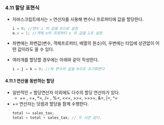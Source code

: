 ### 4.11 할당 표현식

- 자바스크립트에서는 = 연산자를 사용해 변수나 프로퍼티에 값을 할당한다.
  ```js
  i = 0; //변수 i 의 값을 0으로 설정
  o.x = 1; //객체 o의 프로퍼티 x 의 값을 1로 설정
  ```
- 좌변에는 좌변값(변수, 객체프로퍼티, 배열의 원소)이, 우변에는 타입에 상관없이 어떤 값이라도 올 수 있다.
- 여러개를 할당할 경우에는 아래와 같이 작성한다.

  ```js
  i = j = k = 0; //세 변수의 값을 0으로 초기화한다
  ```

#### 4.11.1 연산을 동반하는 할당

- 일반적인 = 할당연산자 이외에도 다수의 할당 연산자가 있다.
  - += , =+, \*=, /= , %=, <<=, >>=, >>>=, &=, |=, ^=
- += 연산자는 덧셈과 할당을 함께 수행한다.
  ```js
  total += sales_tax;
  total = total + sales_tax; // 두 식은 같다.
  ```
